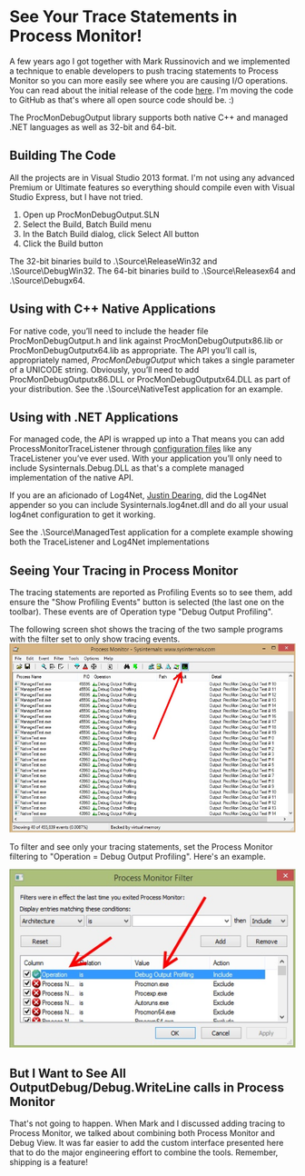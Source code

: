 # See Your Trace Statements in Process Monitor! #
A few years ago I got together with Mark Russinovich and we implemented a technique to enable developers to push tracing statements to Process Monitor so you can more easily see where you are causing I/O operations. You can read about the initial release of the code [here](http://www.wintellect.com/blogs/jrobbins/see-the-i-o-you-caused-by-getting-your-diagnostic-tracing-into-process-monitor). I'm moving the code to GitHub as that's where all open source code should be. :)

The ProcMonDebugOutput library supports both native C++ and managed .NET languages as well as 32-bit and 64-bit. 

## Building The Code ##
All the projects are in Visual Studio 2013 format. I'm not using any advanced Premium or Ultimate features so everything should compile even with Visual Studio Express, but I have not tried.

1. Open up ProcMonDebugOutput.SLN
2. Select the Build, Batch Build menu
3. In the Batch Build dialog, click Select All button
4. Click the Build button

The 32-bit binaries build to .\Source\ReleaseWin32 and .\Source\DebugWin32.
The 64-bit binaries build to .\Source\Releasex64 and .\Source\Debugx64.

## Using with C++ Native Applications ##
For native code, you’ll need to include the header file ProcMonDebugOutput.h and link against ProcMonDebugOutputx86.lib or ProcMonDebugOutputx64.lib as appropriate. The API you’ll call is, appropriately named, *ProcMonDebugOutput* which takes a single parameter of a UNICODE string. Obviously, you’ll need to add ProcMonDebugOutputx86.DLL or ProcMonDebugOutputx64.DLL as part of your distribution. See the .\Source\NativeTest application for an example.

## Using with .NET Applications ##
For managed code, the API is wrapped up into a That means you can add ProcessMonitorTraceListener through [configuration files](http://msdn.microsoft.com/en-us/library/sk36c28t.aspx) like any TraceListener you’ve ever used. With your application you’ll only need to include Sysinternals.Debug.DLL as that's a complete managed implementation of the native API.

If you are an aficionado of Log4Net, [Justin Dearing](https://github.com/zippy1981), did the Log4Net appender so you can include Sysinternals.log4net.dll and do all your usual log4net configuration to get it working.

See the .\Source\ManagedTest application for a complete example showing both the TraceListener and Log4Net implementations

## Seeing Your Tracing in Process Monitor ##
The tracing statements are reported as Profiling Events so to see them, add ensure the "Show Profiling Events" button is selected (the last one on the toolbar). These events are of Operation type "Debug Output Profiling".

The following screen shot shows the tracing of the two sample programs with the filter set to only show tracing events.
![](ProcMonShowingTracing.jpeg)

To filter and see only your tracing statements, set the Process Monitor filtering to "Operation = Debug Output Profiling". Here's an example.

![](FilterExample.jpeg)  

## But I Want to See All OutputDebug/Debug.WriteLine calls in Process Monitor ##
That's not going to happen. When Mark and I discussed adding tracing to Process Monitor, we talked about combining both Process Monitor and Debug View. It was far easier to add the custom interface presented here that to do the major engineering effort to combine the tools. Remember, shipping is a feature!



